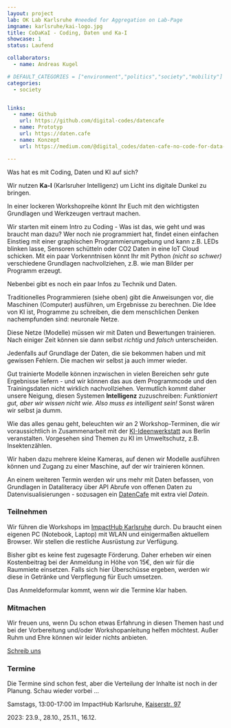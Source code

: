 ```yaml
---
layout: project
lab: OK Lab Karlsruhe #needed for Aggregation on Lab-Page
imgname: karlsruhe/kai-logo.jpg
title: CoDaKaI - Coding, Daten und Ka-I
showcase: 1
status: Laufend

collaborators:
  - name: Andreas Kugel

# DEFAULT_CATEGORIES = ["environment","politics","society","mobility"]
categories:
  - society


links:
  - name: Github
    url: https://github.com/digital-codes/datencafe
  - name: Prototyp
    url: https://daten.cafe
  - name: Konzept
    url: https://medium.com/@digital_codes/daten-cafe-no-code-for-data-literacy-c08201b7f181

---
```


Was hat es mit Coding, Daten und KI auf sich?

Wir nutzen **Ka-I** (Karlsruher Intelligenz) um Licht ins digitale Dunkel zu bringen.

In einer lockeren Workshopreihe könnt Ihr Euch mit den wichtigsten Grundlagen und Werkzeugen vertraut machen.

Wir starten mit einem Intro zu Coding - Was ist das, wie geht und was braucht man dazu? 
Wer noch nie programmiert hat, findet einen einfachen Einstieg mit einer graphischen Programmierumgebung und kann z.B.
LEDs blinken lasse, Sensoren schütteln oder CO2 Daten in eine IoT Cloud schicken.
Mit ein paar Vorkenntnisen könnt Ihr mit Python *(nicht so schwer)* verschiedene Grundlagen nachvollziehen, z.B. wie man Bilder per 
Programm erzeugt. 

Nebenbei gibt es noch ein paar Infos zu Technik und Daten.


Traditionelles Programmieren (siehe oben) gibt die Anweisungen vor, die Maschinen (Computer) ausführen, um Ergebnisse zu berechnen. 
Die Idee von KI ist, Programme zu schreiben, die dem menschlichen Denken nachempfunden sind: neuronale Netze. 

Diese Netze (Modelle) müssen wir mit Daten und Bewertungen trainieren. Nach einiger Zeit können sie dann selbst *richtig* und *falsch* unterscheiden. 

Jedenfalls auf Grundlage der Daten, die sie bekommen haben und mit gewissen Fehlern. Die machen wir selbst ja auch immer wieder. 

Gut trainierte Modelle können inzwischen in vielen Bereichen sehr gute Ergebnisse liefern - und wir können das aus dem Programmcode und den Trainingsdaten nicht wirklich nachvollziehen. Vermutlich kommt daher unsere Neigung, diesen Systemen **Intelligenz** zuzuschreiben: *Funktioniert gut, aber wir wissen nicht wie. Also muss es intelligent sein!* Sonst wären wir selbst ja dumm.

Wie das alles genau geht, beleuchten wir an 2 Workshop-Terminen, die wir voraussichtlich in Zusammenarbeit mit der [KI-Ideenwerkstatt](https://ki-ideenwerkstatt.de/sensorikworkshops) aus Berlin veranstalten. Vorgesehen sind Themen zu KI im Umweltschutz, z.B. Insektenzählen.

Wir haben dazu mehrere kleine Kameras, auf denen wir Modelle ausführen können und Zugang zu einer Maschine, auf der wir trainieren können.



An einem weiteren Termin werden wir uns mehr mit Daten befassen, von Grundlagen in Dataliteracy über API Abrufe von offenen Daten zu Datenvisualisierungen - sozusagen ein [DatenCafe](https://daten.cafe) mit extra viel *Datein*. 



### Teilnehmen
Wir führen die Workshops im [ImpactHub Karlsruhe](https://karlsruhe.impacthub.net) durch. Du braucht einen eigenen PC (Notebook, Laptop) mit WLAN und einigermaßen aktuellem Browser. Wir stellen die restliche Ausrüstung zur Verfügung.

Bisher gibt es keine fest zugesagte Förderung. Daher erheben wir einen Kostenbeitrag bei der Anmeldung in Höhe von 15€, den wir für die
Raummiete einsetzen. Falls sich hier Überschüsse ergeben, werden wir diese in Getränke und Verpflegung für Euch umsetzen.

Das Anmeldeformular kommt, wenn wir die Termine klar haben.


### Mitmachen
Wir freuen uns, wenn Du schon etwas Erfahrung in diesen Themen hast und bei der Vorbereitung und/oder Workshopanleitung helfen möchtest.  Außer Ruhm und Ehre können wir leider nichts anbieten. 

[Schreib uns](mailto:info@ok-lab-karlsruhe.de)

### Termine
Die Termine sind schon fest, aber die Verteilung der Inhalte ist noch in der Planung. Schau wieder vorbei ...

Samstags, 13:00-17:00 im ImpactHub Karlsruhe, [Kaiserstr. 97](https://www.openstreetmap.org/way/304550742)

2023: 23.9., 28.10., 25.11., 16.12.


